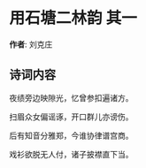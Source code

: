 # 用石塘二林韵  其一

**作者**: 刘克庄

## 诗词内容

夜绩旁边映隙光，忆曾参扣遍诸方。

扫眉众女偏谣诼，开口群儿亦谤伤。

后有知音分雅郑，今谁协律谱宫商。

戏衫欲脱无人付，诸子披襟直下当。


